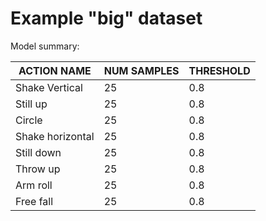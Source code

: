 # Example "big" dataset

Model summary:

| ACTION NAME       | NUM SAMPLES | THRESHOLD  |
|-------------------|-------------|------------|
| Shake Vertical    | 25          | 0.8        |
| Still up          | 25          | 0.8        |
| Circle            | 25          | 0.8        |
| Shake horizontal  | 25          | 0.8        |
| Still down        | 25          | 0.8        |
| Throw up          | 25          | 0.8        |
| Arm roll          | 25          | 0.8        |
| Free fall         | 25          | 0.8        |
